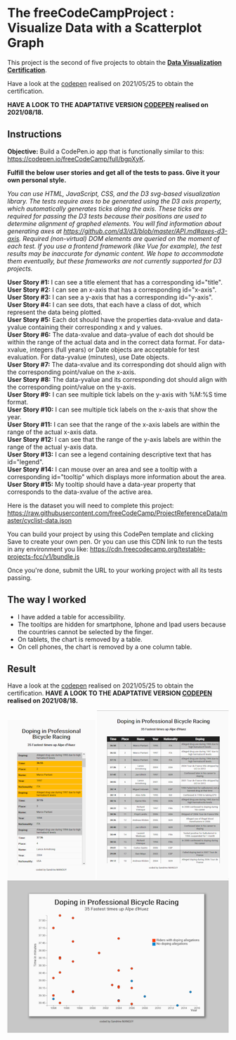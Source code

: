 # The freeCodeCampProject : Visualize Data with a Scatterplot Graph
This project is the second of five projects to obtain the [**Data Visualization Certification**](https://www.freecodecamp.org/certification/fcc3ab085a4-3e2d-4160-a445-50914111cc0d/data-visualization).  

Have a look at the [codepen](https://codepen.io/s-manguy/full/oNZwbev) realised on 2021/05/25 to obtain the certification.  

**HAVE A LOOK TO THE ADAPTATIVE VERSION [CODEPEN](https://codepen.io/s-manguy/full/eYWwdrp) realised on 2021/08/18.** 


## Instructions
**Objective:** Build a CodePen.io app that is functionally similar to this: https://codepen.io/freeCodeCamp/full/bgpXyK.  

**Fulfill the below user stories and get all of the tests to pass. Give it your own personal style.**

*You can use HTML, JavaScript, CSS, and the D3 svg-based visualization library. The tests require axes to be generated using the D3 axis property, which automatically generates ticks along the axis. These ticks are required for passing the D3 tests because their positions are used to determine alignment of graphed elements. You will find information about generating axes at https://github.com/d3/d3/blob/master/API.md#axes-d3-axis. Required (non-virtual) DOM elements are queried on the moment of each test. If you use a frontend framework (like Vue for example), the test results may be inaccurate for dynamic content. We hope to accommodate them eventually, but these frameworks are not currently supported for D3 projects.*  

**User Story #1:** I can see a title element that has a corresponding id="title".  
**User Story #2:** I can see an x-axis that has a corresponding id="x-axis".  
**User Story #3:** I can see a y-axis that has a corresponding id="y-axis".  
**User Story #4:** I can see dots, that each have a class of dot, which represent the data being plotted.  
**User Story #5:** Each dot should have the properties data-xvalue and data-yvalue containing their corresponding x and y values.  
**User Story #6:** The data-xvalue and data-yvalue of each dot should be within the range of the actual data and in the correct data format. For data-xvalue, integers (full years) or Date objects are acceptable for test evaluation. For data-yvalue (minutes), use Date objects.  
**User Story #7:** The data-xvalue and its corresponding dot should align with the corresponding point/value on the x-axis.  
**User Story #8:** The data-yvalue and its corresponding dot should align with the corresponding point/value on the y-axis.  
**User Story #9:** I can see multiple tick labels on the y-axis with %M:%S time format.  
**User Story #10:** I can see multiple tick labels on the x-axis that show the year.  
**User Story #11:** I can see that the range of the x-axis labels are within the range of the actual x-axis data.  
**User Story #12:** I can see that the range of the y-axis labels are within the range of the actual y-axis data.  
**User Story #13:** I can see a legend containing descriptive text that has id="legend".  
**User Story #14:** I can mouse over an area and see a tooltip with a corresponding id="tooltip" which displays more information about the area.  
**User Story #15:** My tooltip should have a data-year property that corresponds to the data-xvalue of the active area.  

Here is the dataset you will need to complete this project: https://raw.githubusercontent.com/freeCodeCamp/ProjectReferenceData/master/cyclist-data.json  

You can build your project by using this CodePen template and clicking Save to create your own pen. Or you can use this CDN link to run the tests in any environment you like: https://cdn.freecodecamp.org/testable-projects-fcc/v1/bundle.js  

Once you're done, submit the URL to your working project with all its tests passing. 

## The way I worked
* I have added a table for accessibility. 
* The tooltips are hidden for smartphone, Iphone and Ipad users because the countries cannot be selected by the finger. 
* On tablets, the chart is removed by a table.
* On cell phones, the chart is removed by a one column table.

## Result
Have a look at the [codepen](https://codepen.io/s-manguy/full/oNZwbev) realised on 2021/05/25 to obtain the certification.
**HAVE A LOOK TO THE ADAPTATIVE VERSION [CODEPEN](https://codepen.io/s-manguy/full/eYWwdrp) realised on 2021/08/18.**  

![mobile screenshot](https://github.com/s-manguy/projects/blob/main/data-visualization/fcc-02-scatterplot-RWD/12%20scatterplot_mobile_sandrinemanguy_red.png) 
![ipad screenshot](https://github.com/s-manguy/projects/blob/main/data-visualization/fcc-02-scatterplot-RWD/12%20scatterplot_ipad_sandrinemanguy_red.png)
![desktop screenshot](https://github.com/s-manguy/projects/blob/main/data-visualization/fcc-02-scatterplot-RWD/12%20scatterplot_desktop_sandrinemanguy_red.png)
